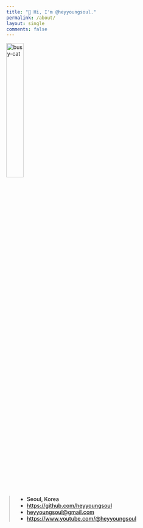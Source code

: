 ```yaml
---
title: "👋 Hi, I'm @heyyoungsoul."
permalink: /about/
layout: single
comments: false
---
```


<div>
    <img src="https://media1.tenor.com/m/S_Hyrbck55gAAAAC/computer-busy.gif" alt="busy-cat" width="30%" itemprop="image">
</div>

<div style="border-left: 2px solid rgba(199, 198, 198, 0.7); margin: 0.5em 0 0 0.5em; padding-left: 1.5em; font-weight: 500;">
    <ul class="author__urls social-icons">
        <li itemprop="homeLocation" itemscope itemtype="https://schema.org/Place">
          <i class="fas fa-fw fa-map-marker-alt" aria-hidden="true"></i> <span itemprop="name">  Seoul, Korea</span>
        </li>
        <li>
          <a href="https://github.com/choiiis" itemprop="sameAs" rel="nofollow noopener noreferrer">
            <i class="fab fa-fw fa-github" aria-hidden="true"></i><span class="label">  https://github.com/heyyoungsoul</span>
          </a>
        </li>
        <li>
          <a href="mailto:heyyoungsoul@gmail.com">
            <meta itemprop="email" content="heyyoungsoul@gmail.com" />
            <i class="fas fa-fw fa-envelope-square" aria-hidden="true"></i><span class="label">  heyyoungsoul@gmail.com</span>
          </a>
        </li>
        <!-- <li>
          <a href="https://www.instagram.com/heyyoungsoul/" itemprop="sameAs" rel="nofollow noopener noreferrer">
            <i class="fab fa-fw fa-instagram" aria-hidden="true"></i><span class="label">  https://www.instagram.com/heyyoungsoul/</span>
          </a>
        </li> -->
        <li>
          <a href="https://www.youtube.com/@heyyoungsoul" itemprop="sameAs" rel="nofollow noopener noreferrer">
            <i class="fab fa-fw fa-youtube" aria-hidden="true"></i><span class="label">  https://www.youtube.com/@heyyoungsoul</span>
          </a>
        </li>
    </ul>
  </div>
